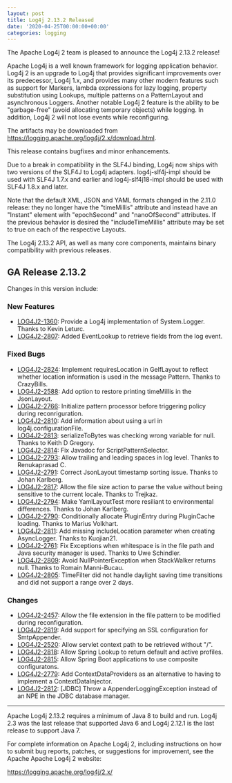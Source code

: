 ```yaml
---
layout: post
title: Log4j 2.13.2 Released
date: '2020-04-25T00:00:00+00:00'
categories: logging
---
```

<p>The Apache Log4j 2 team is pleased to announce the Log4j 2.13.2 release!</p>
<p>Apache Log4j is a well known framework for logging application behavior. Log4j 2 is an upgrade
to Log4j that provides significant improvements over its predecessor, Log4j 1.x, and provides
many other modern features such as support for Markers, lambda expressions for lazy logging,
property substitution using Lookups, multiple patterns on a PatternLayout and asynchronous
Loggers. Another notable Log4j 2 feature is the ability to be &quot;garbage-free&quot; (avoid allocating
temporary objects) while logging. In addition, Log4j 2 will not lose events while reconfiguring.</p>
<p>The artifacts may be downloaded from <a href="https://logging.apache.org/log4j/2.x/download.html">https://logging.apache.org/log4j/2.x/download.html</a>.</p>
<p>This release contains bugfixes and minor enhancements.</p>
<p>Due to a break in compatibility in the SLF4J binding, Log4j now ships with two versions of the SLF4J to Log4j adapters.
log4j-slf4j-impl should be used with SLF4J 1.7.x and earlier and log4j-slf4j18-impl should be used with SLF4J 1.8.x and
later.</p>
<p>Note that the default XML, JSON and YAML formats changed in the 2.11.0 release: they no longer have the &quot;timeMillis&quot;
attribute and instead have an &quot;Instant&quot; element with &quot;epochSecond&quot; and &quot;nanoOfSecond&quot; attributes. If the previous
behavior is desired the &quot;includeTimeMillis&quot; attribute may be set to true on each of the respective Layouts.</p>
<p>The Log4j 2.13.2 API, as well as many core components, maintains binary compatibility with previous releases.</p>
<h2 id="ga-release-2-13-2">GA Release 2.13.2</h2>
<p>Changes in this version include:</p>
<h3 id="new-features">New Features</h3>
<ul>
<li><a href="https://issues.apache.org/jira/browse/LOG4J2-1360">LOG4J2-1360</a>:
Provide a Log4j implementation of System.Logger. Thanks to Kevin Leturc.</li>
<li><a href="https://issues.apache.org/jira/browse/LOG4J2-2807">LOG4J2-2807</a>:
Added EventLookup to retrieve fields from the log event.</li>
</ul>
<h3 id="fixed-bugs">Fixed Bugs</h3>
<ul>
<li><a href="https://issues.apache.org/jira/browse/LOG4J2-2824">LOG4J2-2824</a>:
Implement requiresLocation in GelfLayout to reflect whether location information is used in the message Pattern. Thanks to CrazyBills.</li>
<li><a href="https://issues.apache.org/jira/browse/LOG4J2-2588">LOG4J2-2588</a>:
Add option to restore printing timeMillis in the JsonLayout.</li>
<li><a href="https://issues.apache.org/jira/browse/LOG4J2-2766">LOG4J2-2766</a>:
Initialize pattern processor before triggering policy during reconriguration.</li>
<li><a href="https://issues.apache.org/jira/browse/LOG4J2-2810">LOG4J2-2810</a>:
Add information about using a url in log4j.configurationFile.</li>
<li><a href="https://issues.apache.org/jira/browse/LOG4J2-2813">LOG4J2-2813</a>:
serializeToBytes was checking wrong variable for null. Thanks to Keith D Gregory.</li>
<li><a href="https://issues.apache.org/jira/browse/LOG4J2-2814">LOG4J2-2814</a>:
Fix Javadoc for ScriptPatternSelector.</li>
<li><a href="https://issues.apache.org/jira/browse/LOG4J2-2793">LOG4J2-2793</a>:
Allow trailing and leading spaces in log level. Thanks to Renukaprasad C.</li>
<li><a href="https://issues.apache.org/jira/browse/LOG4J2-2791">LOG4J2-2791</a>:
Correct JsonLayout timestamp sorting issue. Thanks to Johan Karlberg.</li>
<li><a href="https://issues.apache.org/jira/browse/LOG4J2-2817">LOG4J2-2817</a>:
Allow the file size action to parse the value without being sensitive to the current locale. Thanks to Trejkaz.</li>
<li><a href="https://issues.apache.org/jira/browse/LOG4J2-2794">LOG4J2-2794</a>:
Make YamlLayoutTest more resiliant to environmental differences. Thanks to Johan Karlberg.</li>
<li><a href="https://issues.apache.org/jira/browse/LOG4J2-2790">LOG4J2-2790</a>:
Conditionally allocate PluginEntry during PluginCache loading. Thanks to Marius Volkhart.</li>
<li><a href="https://issues.apache.org/jira/browse/LOG4J2-2811">LOG4J2-2811</a>:
Add missing includeLocation parameter when creating AsyncLogger. Thanks to Kuojian21.</li>
<li><a href="https://issues.apache.org/jira/browse/LOG4J2-2761">LOG4J2-2761</a>:
Fix Exceptions when whitespace is in the file path and Java security manager is used. Thanks to Uwe Schindler.</li>
<li><a href="https://issues.apache.org/jira/browse/LOG4J2-2809">LOG4J2-2809</a>:
Avoid NullPointerException when StackWalker returns null. Thanks to Romain Manni-Bucau.</li>
<li><a href="https://issues.apache.org/jira/browse/LOG4J2-2805">LOG4J2-2805</a>:
TimeFilter did not handle daylight saving time transitions and did not support a range over 2 days.</li>
</ul>
<h3 id="changes">Changes</h3>
<ul>
<li><a href="https://issues.apache.org/jira/browse/LOG4J2-2457">LOG4J2-2457</a>:
Allow the file extension in the file pattern to be modified during reconfiguration.</li>
<li><a href="https://issues.apache.org/jira/browse/LOG4J2-2819">LOG4J2-2819</a>:
Add support for specifying an SSL configuration for SmtpAppender.</li>
<li><a href="https://issues.apache.org/jira/browse/LOG4J2-2520">LOG4J2-2520</a>:
Allow servlet context path to be retrieved without &quot;/&quot;.</li>
<li><a href="https://issues.apache.org/jira/browse/LOG4J2-2818">LOG4J2-2818</a>:
Allow Spring Lookup to return default and active profiles.</li>
<li><a href="https://issues.apache.org/jira/browse/LOG4J2-2815">LOG4J2-2815</a>:
Allow Spring Boot applications to use composite configuratons.</li>
<li><a href="https://issues.apache.org/jira/browse/LOG4J2-2779">LOG4J2-2779</a>:
Add ContextDataProviders as an alternative to having to implement a ContextDataInjector.</li>
<li><a href="https://issues.apache.org/jira/browse/LOG4J2-2812">LOG4J2-2812</a>:
[JDBC] Throw a AppenderLoggingException instead of an NPE in the JDBC database manager.</li>
</ul>
<hr>
<p>Apache Log4j 2.13.2 requires a minimum of Java 8 to build and run. Log4j 2.3 was the
last release that supported Java 6 and Log4j 2.12.1 is the last release to support Java 7.</p>
<p>For complete information on Apache Log4j 2, including instructions on how to submit bug
reports, patches, or suggestions for improvement, see the Apache Apache Log4j 2 website:</p>
<p><a href="https://logging.apache.org/log4j/2.x/">https://logging.apache.org/log4j/2.x/</a></p>
